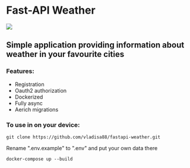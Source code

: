 # Fast-API Weather

![](https://www.code-inspector.com/project/18375/score/svg)
## Simple application providing information about weather in your favourite cities

### Features:
* Registration
* Oauth2 authorization
* Dockerized
* Fully async
* Aerich migrations

### To use in on your device:
```git clone https://github.com/vladisa88/fastapi-weather.git```

Rename ".env.example" to ".env" and put your own data there

```docker-compose up --build```